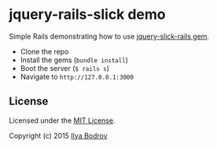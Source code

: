 # jquery-rails-slick demo

Simple Rails demonstrating how to use [jquery-slick-rails gem](https://github.com/bodrovis/jquery-slick-rails).

* Clone the repo
* Install the gems (`bundle install`)
* Boot the server (`$ rails s`)
* Navigate to `http://127.0.0.1:3000`

## License

Licensed under the [MIT License](https://github.com/bodrovis/jquery-slick-rails-demo/blob/master/LICENSE.txt).

Copyright (c) 2015 [Ilya Bodrov](http://radiant-wind.com)